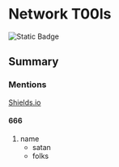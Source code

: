 # Network T00ls
![Static Badge](https://img.shields.io/badge/wizard_-r00tb33r-_any?color=%23F7931A)

## Summary


### Mentions
[Shields.io](https://shields.io/badges/static-badge)


#### 666
1. name
   - satan
   - folks

